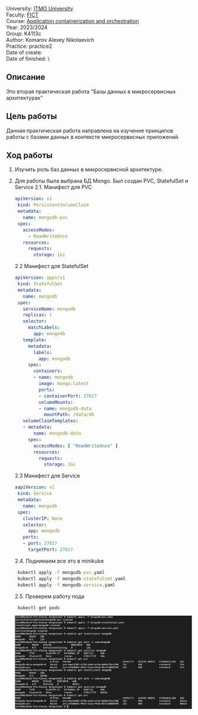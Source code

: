 University: [ITMO University](https://itmo.ru/ru/)\
Faculty: [FICT](https://fict.itmo.ru)\
Course: [Application containerization and orchestration](https://github.com/itmo-ict-faculty/application-containerization-and-orchestration)\
Year: 2023/2024\
Group: K4113c\
Author: Komarov Alexey Nikolaevich\
Practice: practice2\
Date of create: \
Date of finished: \

## Описание
Это вторая практическая работа "Базы данных в микросервисных архитектурах"  

## Цель работы
Данная практическая работа направлена на изучение принципов работы с базами данных в контексте микросервисных приложений.  

## Ход работы  

1. Изучить роль баз данных в микросервисной архитектуре.  

2. Для работы была выбрана БД Mongo. Был создан PVC, StatefulSet и Service
    2.1. Манифест для PVC
   ```yaml
   apiVersion: v1
    kind: PersistentVolumeClaim
    metadata:
      name: mongodb-pvc
    spec:
      accessModes:
        - ReadWriteOnce
      resources:
        requests:
          storage: 1Gi
   ```
   2.2 Манифест для StatefulSet
   ```yaml
   apiVersion: apps/v1
    kind: StatefulSet
    metadata:
      name: mongodb
    spec:
      serviceName: mongodb
      replicas: 1
      selector:
        matchLabels:
          app: mongodb
      template:
        metadata:
          labels:
            app: mongodb
        spec:
          containers:
          - name: mongodb
            image: mongo:latest
            ports:
            - containerPort: 27017
            volumeMounts:
            - name: mongodb-data
              mountPath: /data/db
      volumeClaimTemplates:
      - metadata:
          name: mongodb-data
        spec:
          accessModes: [ "ReadWriteOnce" ]
          resources:
            requests:
              storage: 1Gi  
   ```
   2.3 Манифест для Service
   ```yaml
   aapiVersion: v1
    kind: Service
    metadata:
      name: mongodb
    spec:
      clusterIP: None
      selector:
        app: mongodb
      ports:
      - port: 27017
        targetPort: 27017
   ```
   2.4. Поднимаем все это в minikube
   ```cmd
    kubectl apply -f mongodb-pvc.yaml
    kubectl apply -f mongodb-statefulset.yaml
    kubectl apply -f mongodb-service.yaml
   ```  
   2.5. Проверем работу пода
   ```cmd
    kubectl get pods
   ```  
   ![alt text](1.png) 
